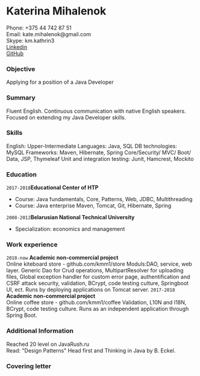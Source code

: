 
# Katerina Mihalenok

<div>Phone: +375 44 742 87 51 </div>
<div>Email: kate.mihalenok@gmail.com</div>
<div>Skype: km.kathrin3</div>
<div><a href="https://goo.gl/ukwSMy">Linkedin</a></div>
<div><a href="https://github.com/kmm1">GitHub</a></div>

### Objective
Applying for a position of a Java Developer

### Summary
Fluent English. Continuous communication with native English speakers.
Focused on extending my Java Developer skills.

### Skills 
English: Upper-Intermediate
Languages: Java, SQL
DB technologies: MySQL
Frameworks: Maven, Hibernate, Spring Core/Security/ MVC/ Boot/ Data, JSP, Thymeleaf
Unit and integration testing: Junit, Hamcrest, Mockito

### Education
`2017-2018`__Educational Center of HTP__
- Course: Java fundamentals,
Core, Patterns, Web, JDBC, Multithreading
- Course: Java enterprise
Maven, Tomcat, Git, Hibernate, Spring

`2008-2012`__Belarusian National Technical University__
- Specialization: economics and management

### Work experience 
`2018-now` 
__Academic non-commercial project__
<br /> 
Online kiteboard store - github.com/kmm1/store
Moduls:DAO, service, web layer.
Generic Dao for Crud operations, MultipartResolver for uploading files, Global exception handler for custom error page, authentification and CSRF attack security, validation, BCrypt, code testing culture, Springboot UI, ect.
Runs by deploying applications on Tomcat server.
`2017-2018` 
__Academic non-commercial project__
<br /> 
Online coffee store - github.com/kmm1/coffee
Validation, L10N and I18N, BCrypt, code testing culture.
Runs as an independent application through Spring Boot.

### Additional Information
Reached 20 level on JavaRush.ru<br/>
Read: "Design Patterns" Head first and Thinking in Java by B. Eckel.

### Covering letter

<!-- ### Footer
Last updated: Jan 2018 -->

